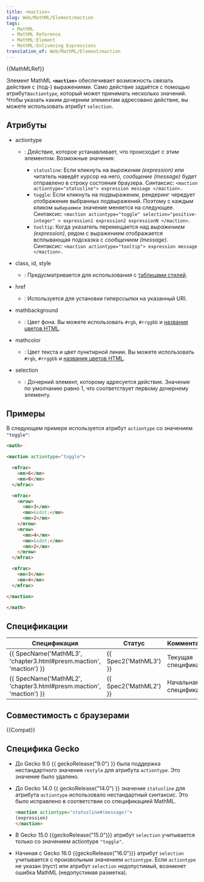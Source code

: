 ```yaml
---
title: <maction>
slug: Web/MathML/Element/maction
tags:
  - MathML
  - MathML Reference
  - MathML:Element
  - MathML:Enlivening Expressions
translation_of: Web/MathML/Element/maction
---
```


{{MathMLRef}}

Элемент MathML **`<maction>`** обеспечивает возможность связать действия с (под-) выражениями. Само действие задаётся с помощью атрибута`actiontype`, который может принимать несколько значений. Чтобы указать каким дочерним элементам адресовано действие, вы можете использовать атрибут `selection`.

## Атрибуты

- actiontype

  - : Действие, которое устанавливает, что происходит с этим элементом. Возможные значения:

    - `statusline`: Если кликнуть на _выражении (expression)_ или читатель наведёт курсор на него, _сообщение (message)_ будет отправлено в строку состояния браузера. Синтаксис: `<maction actiontype="statusline"> expression message </maction>.`
    - `toggle`: Если кликнуть на подвыражении, рендеринг чередует отображение выбранных подвыражений. Поэтому с каждым кликом `выбираемое` значение меняется на следующее.
      Синтаксис: `<maction actiontype="toggle" selection="positive-integer" > expression1 expression2 expressionN </maction>`.
    - `tooltip`: Когда указатель перемещается над _выражением (expression)_, рядом с выражением отображается всплывающая подсказка с _сообщением (message)_.
      Синтаксис: `<maction actiontype="tooltip"> expression message </maction>.`

- class, id, style
  - : Предусматривается для использования с [таблицами стилей](/ru/docs/CSS).
- href
  - : Используется для установки гиперссылки на указанный URI.
- mathbackground
  - : Цвет фона. Вы можете использовать `#rgb`, `#rrggbb` и [названия цветов HTML](/ru/docs/CSS/color_value#Color_Keywords).
- mathcolor
  - : Цвет текста и цвет пунктирной линии. Вы можете использовать `#rgb`, `#rrggbb` и [названия цветов HTML](/ru/docs/CSS/color_value#Color_Keywords).
- selection
  - : Дочерний элемент, которому адресуется действие. Значение по умолчанию равно 1, что соответствует первому дочернему элементу.

## Примеры

В следующем примере используется атрибут `actiontype` со значением `"toggle"`:

```html
<math>

<maction actiontype="toggle">

  <mfrac>
    <mn>6</mn>
    <mn>8</mn>
  </mfrac>

  <mfrac>
    <mrow>
      <mn>3</mn>
      <mo>&sdot;</mo>
      <mn>2</mn>
    </mrow>
    <mrow>
      <mn>4</mn>
      <mo>&sdot;</mo>
      <mn>2</mn>
    </mrow>
  </mfrac>

  <mfrac>
    <mn>3</mn>
    <mn>4</mn>
  </mfrac>

</maction>

</math>
```

## Спецификации

| Спецификация                                                                             | Статус                       | Комментарий            |
| ---------------------------------------------------------------------------------------- | ---------------------------- | ---------------------- |
| {{ SpecName('MathML3', 'chapter3.html#presm.maction', 'maction') }} | {{ Spec2('MathML3') }} | Текущая спецификация   |
| {{ SpecName('MathML2', 'chapter3.html#presm.maction', 'maction') }} | {{ Spec2('MathML2') }} | Начальная спецификация |

## Совместимость с браузерами

{{Compat}}

## Специфика Gecko

- До Gecko 9.0 {{ geckoRelease("9.0") }} была поддержка нестандартного значения `restyle` для атрибута `actiontype`. Это значение было удалено.
- До Gecko 14.0 {{ geckoRelease("14.0") }} значение `statusline` для атрибута `actiontype` использовало нестандартный синтаксис. Это было исправлено в соответствии со спецификацией MathML.

  ```html
  <maction actiontype="statusline#(message)">
  (expression)
  </maction>
  ```

- В Gecko 15.0 {{geckoRelease("15.0")}} атрибут `selection` учитывается только со значением actiontype `"toggle"`.
- Начиная с Gecko 16.0 {{geckoRelease("16.0")}} атрибут `selection` учитывается с произвольным значением `actiontype`. Если `actiontype` не указан (пуст) или атрибут `selection` недопустимый, возникнет ошибка MathML (недопустимая разметка).

